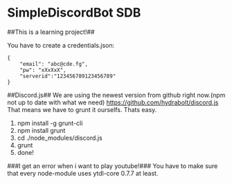 # SimpleDiscordBot SDB
##This is a learning project!##

You have to create a credentials.json:

```
{
	"email": "abc@cde.fg",
	"pw": "xXxXxX",
	"serverid":"123456789123456789"
}
```

##Discord.js##
We are using the newest version from github right now.(npm not up to date with what we need)
https://github.com/hydrabolt/discord.js
That means we have to grunt it ourselfs. Thats easy.
1. npm install -g grunt-cli
2. npm install grunt
3. cd ./node_modules/discord.js
4. grunt
5. done!

###I get an error when i want to play youtube!###
You have to make sure that every node-module uses ytdl-core 0.7.7 at least.


